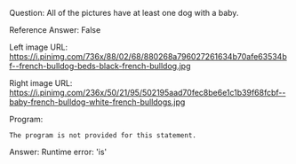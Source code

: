 Question: All of the pictures have at least one dog with a baby.

Reference Answer: False

Left image URL: https://i.pinimg.com/736x/88/02/68/880268a796027261634b70afe63534bf--french-bulldog-beds-black-french-bulldog.jpg

Right image URL: https://i.pinimg.com/236x/50/21/95/502195aad70fec8be6e1c1b39f68fcbf--baby-french-bulldog-white-french-bulldogs.jpg

Program:

```
The program is not provided for this statement.
```
Answer: Runtime error: 'is'

